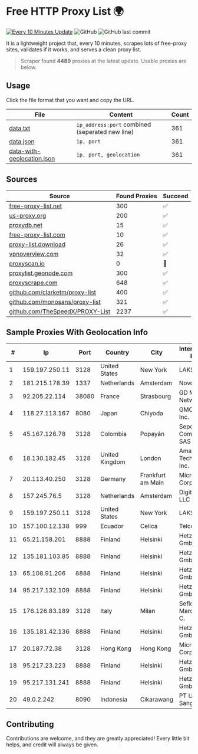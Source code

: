 
# Free HTTP Proxy List 🌍

[![Every 10 Minutes Update](https://github.com/mertguvencli/http-proxy-list/actions/workflows/main.yml/badge.svg?branch=main)](https://github.com/mertguvencli/http-proxy-list/actions/workflows/main.yml)
![GitHub](https://img.shields.io/github/license/mertguvencli/http-proxy-list)
![GitHub last commit](https://img.shields.io/github/last-commit/mertguvencli/http-proxy-list)

It is a lightweight project that, every 10 minutes, scrapes lots of free-proxy sites, validates if it works, and serves a clean proxy list.


> Scraper found **4489** proxies at the latest update. Usable proxies are below.

## Usage

Click the file format that you want and copy the URL.


|File|Content|Count|
|----|-------|-----|
|[data.txt](https://raw.githubusercontent.com/mertguvencli/http-proxy-list/main/proxy-list/data.txt)|`ip_address:port` combined (seperated new line)|361|
|[data.json](https://raw.githubusercontent.com/mertguvencli/http-proxy-list/main/proxy-list/data.json)|`ip, port`|361|
|[data-with-geolocation.json](https://raw.githubusercontent.com/mertguvencli/http-proxy-list/main/proxy-list/data-with-geolocation.json)|`ip, port, geolocation`|361|

## Sources

|Source|Found Proxies|Succeed|
|------|-------------|-------|
|[free-proxy-list.net](https://free-proxy-list.net)|300|✅|
|[us-proxy.org](https://www.us-proxy.org)|200|✅|
|[proxydb.net](http://proxydb.net)|15|✅|
|[free-proxy-list.com](https://free-proxy-list.com/?page=&port=&type%5B%5D=http&type%5B%5D=https&up_time=0&search=Search)|10|✅|
|[proxy-list.download](https://www.proxy-list.download/HTTP)|26|✅|
|[vpnoverview.com](https://vpnoverview.com/privacy/anonymous-browsing/free-proxy-servers)|32|✅|
|[proxyscan.io](https://www.proxyscan.io)|0|🚫|
|[proxylist.geonode.com](https://proxylist.geonode.com/api/proxy-list?limit=300&page=1&sort_by=lastChecked&sort_type=desc&protocols=http,https)|300|✅|
|[proxyscrape.com](https://api.proxyscrape.com/v2/?request=displayproxies&protocol=http&timeout=10000&country=all&ssl=all&anonymity=all)|648|✅|
|[github.com/clarketm/proxy-list](https://raw.githubusercontent.com/clarketm/proxy-list/master/proxy-list-raw.txt)|400|✅|
|[github.com/monosans/proxy-list](https://raw.githubusercontent.com/monosans/proxy-list/main/proxies/http.txt)|321|✅|
|[github.com/TheSpeedX/PROXY-List](https://raw.githubusercontent.com/TheSpeedX/PROXY-List/master/http.txt)|2237|✅|


## Sample Proxies With Geolocation Info

|#|Ip|Port|Country|City|Internet Service Provider|
|-|--|----|-------|----|-------------------------|
|1|159.197.250.11|3128|United States|New York|LAKSH|
|2|181.215.178.39|1337|Netherlands|Amsterdam|NovoServe B.V.|
|3|92.205.22.114|38080|France|Strasbourg|GD MASS Network|
|4|118.27.113.167|8080|Japan|Chiyoda|GMO Internet, Inc.|
|5|45.167.126.78|3128|Colombia|Popayán|Sepcom Comunicaciones SAS|
|6|18.130.182.45|3128|United Kingdom|London|Amazon Technologies Inc.|
|7|20.113.40.250|3128|Germany|Frankfurt am Main|Microsoft Corporation|
|8|157.245.76.5|3128|Netherlands|Amsterdam|DigitalOcean, LLC|
|9|159.197.250.11|3128|United States|New York|LAKSH|
|10|157.100.12.138|999|Ecuador|Celica|Telconet S.A|
|11|65.21.158.201|8888|Finland|Helsinki|Hetzner Online GmbH|
|12|135.181.103.85|8888|Finland|Helsinki|Hetzner Online GmbH|
|13|65.108.91.206|8888|Finland|Helsinki|Hetzner Online GmbH|
|14|95.217.132.109|8888|Finland|Helsinki|Hetzner Online GmbH|
|15|176.126.83.189|3128|Italy|Milan|Seflow S.N.C. Di Marco Brame' & C.|
|16|135.181.42.136|8888|Finland|Helsinki|Hetzner Online GmbH|
|17|20.187.72.38|3128|Hong Kong|Hong Kong|Microsoft Corporation|
|18|95.217.23.223|8888|Finland|Helsinki|Hetzner Online GmbH|
|19|95.217.131.241|8888|Finland|Helsinki|Hetzner Online GmbH|
|20|49.0.2.242|8090|Indonesia|Cikarawang|PT Usaha Adi Sanggoro|



## Contributing

Contributions are welcome, and they are greatly appreciated! Every
little bit helps, and credit will always be given.

